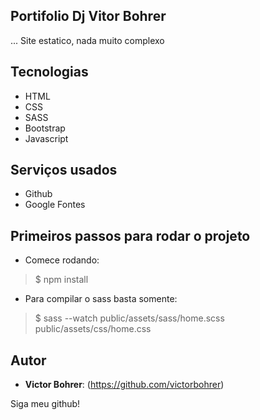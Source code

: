  
## Portifolio Dj Vitor Bohrer
 
... Site estatico, nada muito complexo
 
## Tecnologias
 
* HTML
* CSS
* SASS
* Bootstrap
* Javascript
 
 
## Serviços usados
 
* Github
* Google Fontes
 
 
 
## Primeiros passos para rodar o projeto
 
* Comece rodando:
>    $ npm install 
* Para compilar o sass basta somente:
>    $ sass --watch public/assets/sass/home.scss public/assets/css/home.css
 
 
## Autor
 
* **Victor Bohrer**: (https://github.com/victorbohrer)
 
 
Siga meu github!
